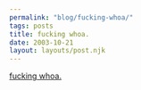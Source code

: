 ```yaml
---
permalink: "blog/fucking-whoa/"
tags: posts
title: fucking whoa. 
date: 2003-10-21
layout: layouts/post.njk
---
```


[fucking whoa.][1]

 [1]: http://home.comcast.net/~msmith1015/VWVideo.htm